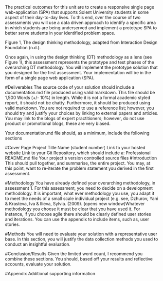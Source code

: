 The practical outcomes for this unit are to create a responsive single page web-application (SPA) that supports Solent University students in some aspect of their day-to-day lives. To this end, over the course of two assessments you will use a data driven approach to identify a specific area in which students are being underserved and implement a prototype SPA to better serve students in your identified problem space.



Figure 1, The design thinking methodology, adapted from Interaction Design Foundation (n.d.).

Once again, in using the design thinking (DT) methodology as a lens (see Figure 1), this assessment represents the prototype and test phases of the overarching DT methodology. You will implement the prototype solution that you designed for the first assessment. Your implementation will be in the form of a single page web application (SPA).

#Deliverables
The source code of your solution should include a documentation.md file produced using valid markdown. This file should be 1,500 Words (+/- 10%) in length. While it is not a formal academic styled report, it should not be chatty. Furthermore, it should be produced using valid markdown. You are not required to use a reference list; however, you should try and justify your choices by linking to external papers and articles. You may link to the blogs of expert practitioners; however, do not use product or promotional blogs, these are very biased.

Your documentation.md file should, as a minimum, include the following sections

#Cover Page
Project Title
Name (student number)
Link to your hosted website
Link to your Git Repository, which should include a:
Professional README.md file
Your project's version controlled source files
#Introduction
This should pull together, and summarise, the entire project. You may, at this point, want to re-iterate the problem statement you derived in the first assessment.

#Methodology
You have already defined your overarching methodology, in assessment 1. For this assessment, you need to decide on a development methodology. It is important, what ever methodology you use, you adapt it to meet the needs of a small scale individual project (e.g. see, Dzhurov, Yani & Krasteva, Iva & Ilieva, Sylvia. (2009). (opens new window)Whatever methodology you choose it must be clear that you have used it. For instance, if you choose agile there should be clearly defined user stories and iterations. You can use the appendix to include items, such as, user stories.

#Methods
You will need to evaluate your solution with a representative user base. In this section, you will justify the data collection methods you used to conduct an insightful evaluation.

#Conclusion/Results
Given the limited word count, I recommend you combine these sections. You should, based off your results and reflective accounts, evaluate your solution.

#Appendix
Additional supporting information